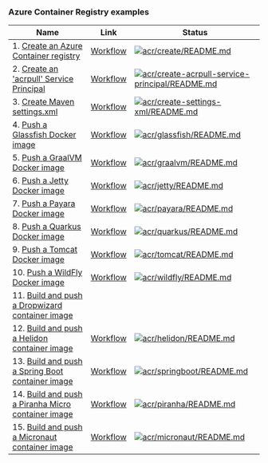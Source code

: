 ### Azure Container Registry examples

| Name | Link | Status
| ---- | ---- | ------ 
| 1. [Create an Azure Container registry](create/README.md) | [Workflow](../.github/workflows/acr_create_README_md.yml) | [![acr/create/README.md](https://github.com/Azure-Samples/java-on-azure-examples/actions/workflows/acr_create_README_md.yml/badge.svg)](https://github.com/Azure-Samples/java-on-azure-examples/actions/workflows/acr_create_README_md.yml)
| 2. [Create an 'acrpull' Service Principal](create-acrpull-service-principal/README.md) | [Workflow](../.github/workflows/acr_create-acrpull-service-principal_README_md.yml) | [![acr/create-acrpull-service-principal/README.md](https://github.com/Azure-Samples/java-on-azure-examples/actions/workflows/acr_create-acrpull-service-principal_README_md.yml/badge.svg)](https://github.com/Azure-Samples/java-on-azure-examples/actions/workflows/acr_create-acrpull-service-principal_README_md.yml)
| 3. [Create Maven settings.xml](create-settings-xml/README.md) | [Workflow](../.github/workflows/acr_create-settings-xml_README_md.yml) | [![acr/create-settings-xml/README.md](https://github.com/Azure-Samples/java-on-azure-examples/actions/workflows/acr_create-settings-xml_README_md.yml/badge.svg)](https://github.com/Azure-Samples/java-on-azure-examples/actions/workflows/acr_create-settings-xml_README_md.yml)
| 4. [Push a Glassfish Docker image](glassfish/README.md) | [Workflow](../.github/workflows/acr_glassfish_README_md.yml) | [![acr/glassfish/README.md](https://github.com/Azure-Samples/java-on-azure-examples/actions/workflows/acr_glassfish_README_md.yml/badge.svg)](https://github.com/Azure-Samples/java-on-azure-examples/actions/workflows/acr_glassfish_README_md.yml)
| 5. [Push a GraalVM Docker image](graalvm/README.md) | [Workflow](../.github/workflows/acr_graalvm_README_md.yml) | [![acr/graalvm/README.md](https://github.com/Azure-Samples/java-on-azure-examples/actions/workflows/acr_graalvm_README_md.yml/badge.svg)](https://github.com/Azure-Samples/java-on-azure-examples/actions/workflows/acr_graalvm_README_md.yml)
| 6. [Push a Jetty Docker image](jetty/README.md) | [Workflow](../.github/workflows/acr_jetty_README_md.yml) | [![acr/jetty/README.md](https://github.com/Azure-Samples/java-on-azure-examples/actions/workflows/acr_jetty_README_md.yml/badge.svg)](https://github.com/Azure-Samples/java-on-azure-examples/actions/workflows/acr_jetty_README_md.yml)
| 7. [Push a Payara Docker image](payara/README.md) | [Workflow](../.github/workflows/acr_payara_README_md.yml) | [![acr/payara/README.md](https://github.com/Azure-Samples/java-on-azure-examples/actions/workflows/acr_payara_README_md.yml/badge.svg)](https://github.com/Azure-Samples/java-on-azure-examples/actions/workflows/acr_payara_README_md.yml)
| 8. [Push a Quarkus Docker image](quarkus/README.md) | [Workflow](../.github/workflows/acr_quarkus_README_md.yml) | [![acr/quarkus/README.md](https://github.com/Azure-Samples/java-on-azure-examples/actions/workflows/acr_quarkus_README_md.yml/badge.svg)](https://github.com/Azure-Samples/java-on-azure-examples/actions/workflows/acr_quarkus_README_md.yml)
| 9. [Push a Tomcat Docker image](tomcat/README.md) | [Workflow](../.github/workflows/acr_tomcat_README_md.yml) | [![acr/tomcat/README.md](https://github.com/Azure-Samples/java-on-azure-examples/actions/workflows/acr_tomcat_README_md.yml/badge.svg)](https://github.com/Azure-Samples/java-on-azure-examples/actions/workflows/acr_tomcat_README_md.yml)
| 10. [Push a WildFly Docker image](wildfly/README.md) | [Workflow](../.github/workflows/acr_wildfly_README_md.yml) | [![acr/wildfly/README.md](https://github.com/Azure-Samples/java-on-azure-examples/actions/workflows/acr_wildfly_README_md.yml/badge.svg)](https://github.com/Azure-Samples/java-on-azure-examples/actions/workflows/acr_wildfly_README_md.yml)
| 11. [Build and push a Dropwizard container image](dropwizard/README.md) | |
| 12. [Build and push a Helidon container image](helidon/README.md) | [Workflow](../.github/workflows/acr_helidon_README_md.yml) | [![acr/helidon/README.md](https://github.com/Azure-Samples/java-on-azure-examples/actions/workflows/acr_helidon_README_md.yml/badge.svg)](https://github.com/Azure-Samples/java-on-azure-examples/actions/workflows/acr_helidon_README_md.yml)
| 13. [Build and push a Spring Boot container image](springboot/README.md) | [Workflow](../.github/workflows/acr_springboot_README_md.yml) | [![acr/springboot/README.md](https://github.com/Azure-Samples/java-on-azure-examples/actions/workflows/acr_springboot_README_md.yml/badge.svg)](https://github.com/Azure-Samples/java-on-azure-examples/actions/workflows/acr_springboot_README_md.yml)
| 14. [Build and push a Piranha Micro container image](piranha/README.md) | [Workflow](../.github/workflows/acr_piranha_README_md.yml) | [![acr/piranha/README.md](https://github.com/Azure-Samples/java-on-azure-examples/actions/workflows/acr_piranha_README_md.yml/badge.svg)](https://github.com/Azure-Samples/java-on-azure-examples/actions/workflows/acr_piranha_README_md.yml)
| 15. [Build and push a Micronaut container image](micronaut/README.md) | [Workflow](../.github/workflows/acr_micronaut_README_md.yml) | [![acr/micronaut/README.md](https://github.com/Azure-Samples/java-on-azure-examples/actions/workflows/acr_micronaut_README_md.yml/badge.svg)](https://github.com/Azure-Samples/java-on-azure-examples/actions/workflows/acr_micronaut_README_md.yml)

<!-- workflow.run() 

  exit 0
  
  -->
